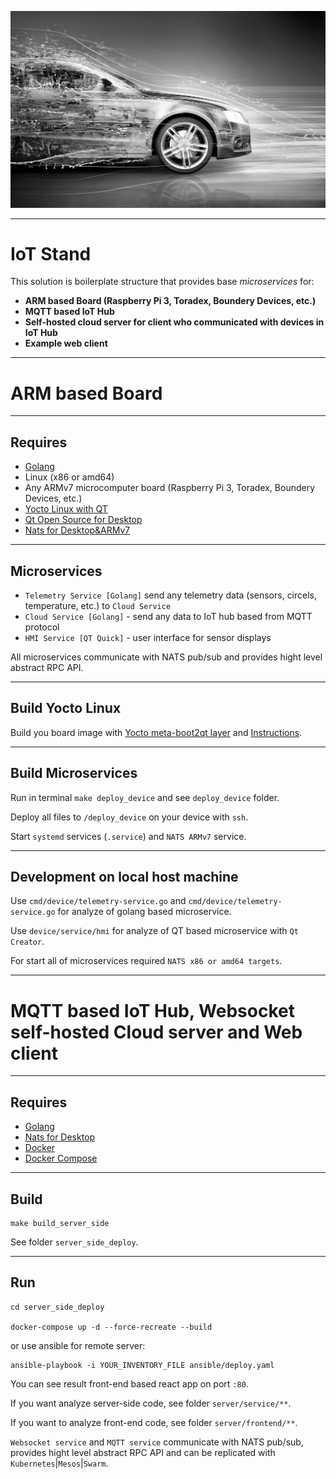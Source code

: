 ![](poster.jpg)

---
# IoT Stand

This solution is boilerplate structure that provides base *microservices* for:

- **ARM based Board (Raspberry Pi 3, Toradex, Boundery Devices, etc.)**
- **MQTT based IoT Hub**
- **Self-hosted cloud server for client who communicated with devices in IoT Hub**
- **Example web client**

---
# ARM based Board

---
## Requires

- [Golang](https://golang.org)
- Linux (x86 or amd64)
- Any ARMv7 microcomputer board (Raspberry Pi 3, Toradex, Boundery Devices, etc.)
- [Yocto Linux with QT](http://code.qt.io/cgit/yocto/meta-boot2qt.git/)
- [Qt Open Source for Desktop](https://www.qt.io/)
- [Nats for Desktop&ARMv7](https://nats.io/)

---
## Microservices

- ```Telemetry Service [Golang]``` send any telemetry data (sensors, circels, temperature, etc.) to ```Cloud Service```
- ```Cloud Service [Golang]``` - send any data to IoT hub based from MQTT protocol
- ```HMI Service [QT Quick]``` - user interface for sensor displays

All microservices communicate with NATS pub/sub and provides hight level abstract RPC API.

---
## Build Yocto Linux

Build you board image with [Yocto meta-boot2qt layer](http://code.qt.io/cgit/yocto/meta-boot2qt.git/) and [Instructions](http://doc.qt.io/QtForDeviceCreation/qtee-custom-embedded-linux-image.html).

---
## Build Microservices

Run in terminal ```make deploy_device``` and see ```deploy_device``` folder.

Deploy all files to ```/deploy_device``` on your device with ```ssh```.

Start ```systemd``` services (```.service```) and ```NATS ARMv7``` service.

---
## Development on local host machine

Use ```cmd/device/telemetry-service.go``` and ```cmd/device/telemetry-service.go``` for analyze of golang based microservice.

Use ```device/service/hmi``` for analyze of QT based microservice with ```Qt Creator```.

For start all of microservices required ```NATS x86 or amd64 targets```.

---
# MQTT based IoT Hub, Websocket self-hosted Cloud server and Web client

---
## Requires

- [Golang](https://golang.org)
- [Nats for Desktop](https://nats.io/)
- [Docker](https://www.docker.com/)
- [Docker Compose](https://docs.docker.com/compose/)

---
## Build

```
make build_server_side
```

See folder ```server_side_deploy```.

---
## Run

```
cd server_side_deploy

docker-compose up -d --force-recreate --build
```

or use ansible for remote server:

```
ansible-playbook -i YOUR_INVENTORY_FILE ansible/deploy.yaml
```

You can see result front-end based react app on port ```:80```.

If you want analyze server-side code, see folder ```server/service/**```.

If you want to analyze front-end code, see folder ```server/frontend/**```.

```Websocket service``` and ```MQTT service``` communicate with NATS pub/sub, provides hight level abstract RPC API and can be replicated with ```Kubernetes```|```Mesos```|```Swarm```.
